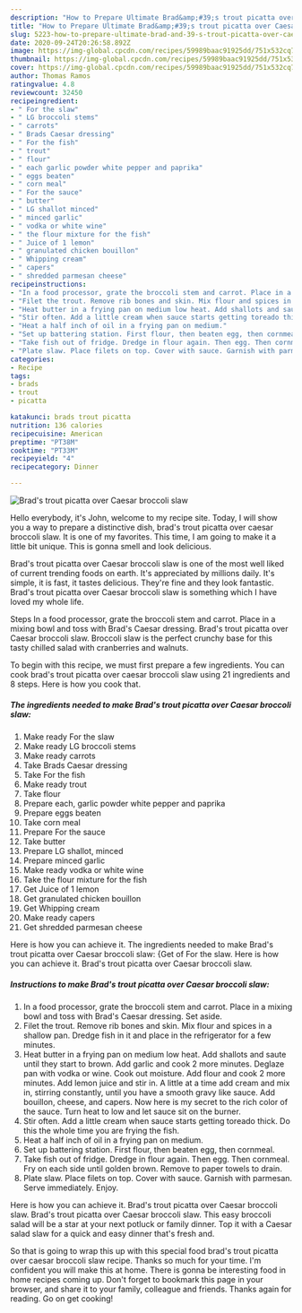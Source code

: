 ```yaml
---
description: "How to Prepare Ultimate Brad&amp;#39;s trout picatta over Caesar broccoli slaw"
title: "How to Prepare Ultimate Brad&amp;#39;s trout picatta over Caesar broccoli slaw"
slug: 5223-how-to-prepare-ultimate-brad-and-39-s-trout-picatta-over-caesar-broccoli-slaw
date: 2020-09-24T20:26:58.892Z
image: https://img-global.cpcdn.com/recipes/59989baac91925dd/751x532cq70/brads-trout-picatta-over-caesar-broccoli-slaw-recipe-main-photo.jpg
thumbnail: https://img-global.cpcdn.com/recipes/59989baac91925dd/751x532cq70/brads-trout-picatta-over-caesar-broccoli-slaw-recipe-main-photo.jpg
cover: https://img-global.cpcdn.com/recipes/59989baac91925dd/751x532cq70/brads-trout-picatta-over-caesar-broccoli-slaw-recipe-main-photo.jpg
author: Thomas Ramos
ratingvalue: 4.8
reviewcount: 32450
recipeingredient:
- " For the slaw"
- " LG broccoli stems"
- " carrots"
- " Brads Caesar dressing"
- " For the fish"
- " trout"
- " flour"
- " each garlic powder white pepper and paprika"
- " eggs beaten"
- " corn meal"
- " For the sauce"
- " butter"
- " LG shallot minced"
- " minced garlic"
- " vodka or white wine"
- " the flour mixture for the fish"
- " Juice of 1 lemon"
- " granulated chicken bouillon"
- " Whipping cream"
- " capers"
- " shredded parmesan cheese"
recipeinstructions:
- "In a food processor, grate the broccoli stem and carrot. Place in a mixing bowl and toss with Brad&#39;s Caesar dressing. Set aside."
- "Filet the trout. Remove rib bones and skin. Mix flour and spices in a shallow pan. Dredge fish in it and place in the refrigerator for a few minutes."
- "Heat butter in a frying pan on medium low heat. Add shallots and saute until they start to brown. Add garlic and cook 2 more minutes. Deglaze pan with vodka or wine. Cook out moisture. Add flour and cook 2 more minutes. Add lemon juice and stir in. A little at a time add cream and mix in, stirring constantly, until you have a smooth gravy like sauce. Add bouillon, cheese, and capers. Now here is my secret to the rich color of the sauce. Turn heat to low and let sauce sit on the burner."
- "Stir often. Add a little cream when sauce starts getting toreado thick. Do this the whole time you are frying the fish."
- "Heat a half inch of oil in a frying pan on medium."
- "Set up battering station. First flour, then beaten egg, then cornmeal."
- "Take fish out of fridge. Dredge in flour again. Then egg. Then cornmeal. Fry on each side until golden brown. Remove to paper towels to drain."
- "Plate slaw. Place filets on top. Cover with sauce. Garnish with parmesan. Serve immediately. Enjoy."
categories:
- Recipe
tags:
- brads
- trout
- picatta

katakunci: brads trout picatta 
nutrition: 136 calories
recipecuisine: American
preptime: "PT38M"
cooktime: "PT33M"
recipeyield: "4"
recipecategory: Dinner

---
```



![Brad&#39;s trout picatta over Caesar broccoli slaw](https://img-global.cpcdn.com/recipes/59989baac91925dd/751x532cq70/brads-trout-picatta-over-caesar-broccoli-slaw-recipe-main-photo.jpg)

Hello everybody, it's John, welcome to my recipe site. Today, I will show you a way to prepare a distinctive dish, brad&#39;s trout picatta over caesar broccoli slaw. It is one of my favorites. This time, I am going to make it a little bit unique. This is gonna smell and look delicious.

Brad&#39;s trout picatta over Caesar broccoli slaw is one of the most well liked of current trending foods on earth. It's appreciated by millions daily. It's simple, it is fast, it tastes delicious. They're fine and they look fantastic. Brad&#39;s trout picatta over Caesar broccoli slaw is something which I have loved my whole life.

Steps In a food processor, grate the broccoli stem and carrot. Place in a mixing bowl and toss with Brad&#39;s Caesar dressing. Brad&#39;s trout picatta over Caesar broccoli slaw. Broccoli slaw is the perfect crunchy base for this tasty chilled salad with cranberries and walnuts.


To begin with this recipe, we must first prepare a few ingredients. You can cook brad&#39;s trout picatta over caesar broccoli slaw using 21 ingredients and 8 steps. Here is how you cook that.

<!--inarticleads1-->

##### The ingredients needed to make Brad&#39;s trout picatta over Caesar broccoli slaw:

1. Make ready  For the slaw
1. Make ready  LG broccoli stems
1. Make ready  carrots
1. Take  Brads Caesar dressing
1. Take  For the fish
1. Make ready  trout
1. Take  flour
1. Prepare  each, garlic powder white pepper and paprika
1. Prepare  eggs beaten
1. Take  corn meal
1. Prepare  For the sauce
1. Take  butter
1. Prepare  LG shallot, minced
1. Prepare  minced garlic
1. Make ready  vodka or white wine
1. Take  the flour mixture for the fish
1. Get  Juice of 1 lemon
1. Get  granulated chicken bouillon
1. Get  Whipping cream
1. Make ready  capers
1. Get  shredded parmesan cheese


Here is how you can achieve it. The ingredients needed to make Brad&#39;s trout picatta over Caesar broccoli slaw: {Get of For the slaw. Here is how you can achieve it. Brad&#39;s trout picatta over Caesar broccoli slaw. 

<!--inarticleads2-->

##### Instructions to make Brad&#39;s trout picatta over Caesar broccoli slaw:

1. In a food processor, grate the broccoli stem and carrot. Place in a mixing bowl and toss with Brad&#39;s Caesar dressing. Set aside.
1. Filet the trout. Remove rib bones and skin. Mix flour and spices in a shallow pan. Dredge fish in it and place in the refrigerator for a few minutes.
1. Heat butter in a frying pan on medium low heat. Add shallots and saute until they start to brown. Add garlic and cook 2 more minutes. Deglaze pan with vodka or wine. Cook out moisture. Add flour and cook 2 more minutes. Add lemon juice and stir in. A little at a time add cream and mix in, stirring constantly, until you have a smooth gravy like sauce. Add bouillon, cheese, and capers. Now here is my secret to the rich color of the sauce. Turn heat to low and let sauce sit on the burner.
1. Stir often. Add a little cream when sauce starts getting toreado thick. Do this the whole time you are frying the fish.
1. Heat a half inch of oil in a frying pan on medium.
1. Set up battering station. First flour, then beaten egg, then cornmeal.
1. Take fish out of fridge. Dredge in flour again. Then egg. Then cornmeal. Fry on each side until golden brown. Remove to paper towels to drain.
1. Plate slaw. Place filets on top. Cover with sauce. Garnish with parmesan. Serve immediately. Enjoy.


Here is how you can achieve it. Brad&#39;s trout picatta over Caesar broccoli slaw. Brad&#39;s trout picatta over Caesar broccoli slaw. This easy broccoli salad will be a star at your next potluck or family dinner. Top it with a Caesar salad slaw for a quick and easy dinner that&#39;s fresh and. 

So that is going to wrap this up with this special food brad&#39;s trout picatta over caesar broccoli slaw recipe. Thanks so much for your time. I'm confident you will make this at home. There is gonna be interesting food in home recipes coming up. Don't forget to bookmark this page in your browser, and share it to your family, colleague and friends. Thanks again for reading. Go on get cooking!
